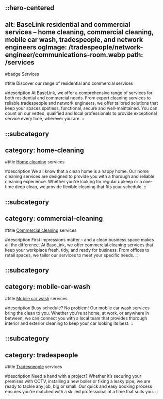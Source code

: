 ::hero-centered
---
alt: BaseLink residential and commercial services – home cleaning, commercial cleaning, mobile car wash, tradespeople, and network engineers
ogImage: /tradespeople/network-engineer/communications-room.webp
path: /services
---
#badge
Services

#title
Discover our range of residential and commercial services

#description
At BaseLink, we offer a comprehensive range of services for both residential and commercial needs. From expert cleaning services to reliable tradespeople and network engineers, we offer tailored solutions that keep your spaces spotless, functional, secure and well-maintained. You can count on our vetted, qualified and local professionals to provide exceptional service every time, wherever you are.
::

::subcategory
---
category: home-cleaning
---
#title
[Home cleaning](/services/home-cleaning) services

#description
We all know that a clean home is a happy home. Our home cleaning services are designed to provide you with a thorough and reliable cleaning experience. Whether you're looking for regular upkeep or a one-time deep clean, we provide flexible cleaning that fits your schedule.
::

::subcategory
---
category: commercial-cleaning
---
#title
[Commercial cleaning](/services/commercial-cleaning) services

#description
First impressions matter – and a clean business space makes all the difference. At BaseLink, we offer commercial cleaning services that keep your workplace fresh, tidy, and ready for business. From offices to retail spaces, we tailor our services to meet your specific needs.
::

::subcategory
---
category: mobile-car-wash
---
#title
[Mobile car wash](/services/mobile-car-wash) services

#description
Busy schedule? No problem! Our mobile car wash services bring the clean to you. Whether you're at home, at work, or anywhere in between, we can connect you with a local team that provides thorough interior and exterior cleaning to keep your car looking its best.
::

::subcategory
---
category: tradespeople
---
#title
[Tradespeople](/services/tradespeople) services

#description
Need a hand with a project? Whether it’s securing your premises with CCTV, installing a new boiler or fixing a leaky pipe, we are ready to tackle any job, big or small. Our quick and easy booking process ensures you're matched with a skilled professional at a time that suits you.
::